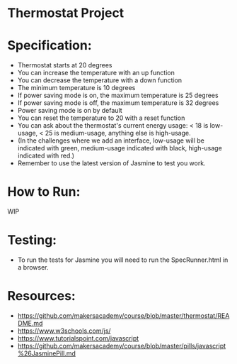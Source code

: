 Thermostat Project
==============

# Specification:

* Thermostat starts at 20 degrees
* You can increase the temperature with an up function
* You can decrease the temperature with a down function
* The minimum temperature is 10 degrees
* If power saving mode is on, the maximum temperature is 25 degrees
* If power saving mode is off, the maximum temperature is 32 degrees
* Power saving mode is on by default
* You can reset the temperature to 20 with a reset function
* You can ask about the thermostat's current energy usage: < 18 is low-usage, < 25 is medium-usage, anything else is high-usage.
* (In the challenges where we add an interface, low-usage will be indicated with green, medium-usage indicated with black, high-usage indicated with red.)
* Remember to use the latest version of Jasmine to test you work.

# How to Run:

WIP

# Testing:

* To run the tests for Jasmine you will need to run the SpecRunner.html in a browser.

# Resources:

* https://github.com/makersacademy/course/blob/master/thermostat/README.md
* https://www.w3schools.com/js/
* https://www.tutorialspoint.com/javascript
* https://github.com/makersacademy/course/blob/master/pills/javascript%26JasminePill.md
